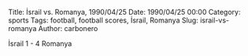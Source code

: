 Title: İsrail vs. Romanya, 1990/04/25
Date: 1990/04/25 00:00
Category: sports
Tags: football, football scores, İsrail, Romanya
Slug: israil-vs-romanya
Author: carbonero


İsrail 1 - 4 Romanya

